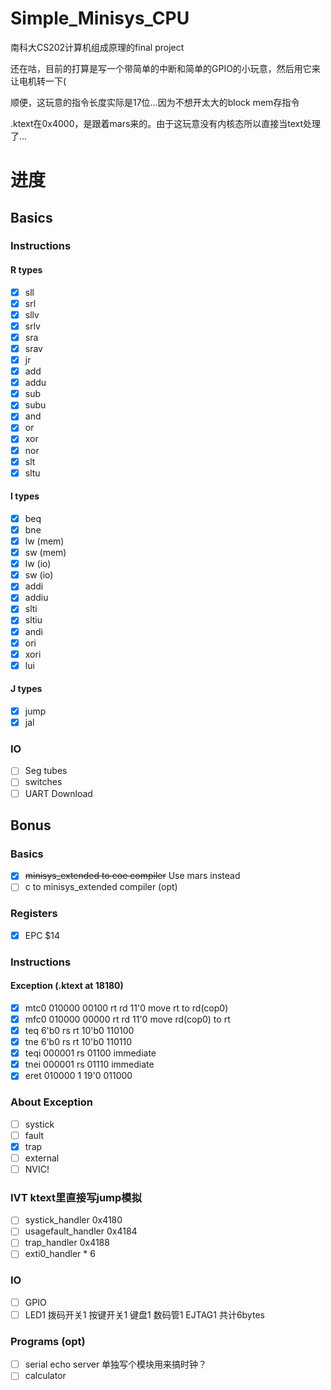 # Simple_Minisys_CPU

南科大CS202计算机组成原理的final project

还在咕，目前的打算是写一个带简单的中断和简单的GPIO的小玩意，然后用它来让电机转一下(

顺便，这玩意的指令长度实际是17位...因为不想开太大的block mem存指令

.ktext在0x4000，是跟着mars来的。由于这玩意没有内核态所以直接当text处理了...

# 进度
## Basics
### Instructions
#### R types
- [x] sll
- [x] srl
- [x] sllv
- [x] srlv
- [x] sra
- [x] srav
- [x] jr
- [x] add
- [x] addu
- [x] sub
- [x] subu
- [x] and
- [x] or
- [x] xor
- [x] nor
- [x] slt
- [x] sltu

#### I types
- [x] beq
- [x] bne
- [x] lw (mem)
- [x] sw (mem)
- [x] lw (io)
- [x] sw (io)
- [x] addi
- [x] addiu
- [x] slti
- [x] sltiu
- [x] andi
- [x] ori
- [x] xori
- [x] lui

#### J types
- [x] jump
- [x] jal

### IO
- [ ] Seg tubes
- [ ] switches
- [ ] UART Download
  
## Bonus

### Basics
- [x] ~~minisys_extended to coe compiler~~ Use mars instead
- [ ] c to minisys_extended compiler (opt)

### Registers
- [x] EPC $14

### Instructions

#### Exception (.ktext at 18180)
- [x] mtc0 010000 00100 rt rd 11'0 move rt to rd(cop0)
- [x] mfc0 010000 00000 rt rd 11'0 move rd(cop0) to rt
- [x] teq 6'b0 rs rt 10'b0 110100
- [x] tne 6'b0 rs rt 10'b0 110110
- [x] teqi 000001 rs 01100 immediate
- [x] tnei 000001 rs 01110 immediate
- [x] eret 010000 1 19'0 011000

### About Exception
- [ ] systick
- [ ] fault
- [x] trap
- [ ] external
- [ ] NVIC!

### IVT ktext里直接写jump模拟
- [ ] systick_handler 0x4180
- [ ] usagefault_handler 0x4184
- [ ] trap_handler 0x4188
- [ ] exti0_handler * 6

### IO
- [ ] GPIO
- [ ] LED1 拨码开关1 按键开关1 键盘1 数码管1 EJTAG1 共计6bytes

### Programs (opt)
- [ ] serial echo server 单独写个模块用来搞时钟？
- [ ] calculator
